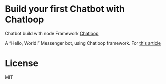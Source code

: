 

# Build your first Chatbot with Chatloop

Chatbot build with node Framework [Chatloop](https://github.com/ThalesDavila/chatloop)

A “Hello, World!” Messenger bot, using Chatloop framework. For [this article](https://medium.com/@thalesmdav/build-your-first-chatbot-with-chatloop-ddd21e47e21)

# License

MIT
